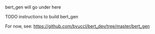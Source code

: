 
bert_gen will go under here

TODO instructions to build bert_gen

For now, see: https://github.com/byuccl/bert_dev/tree/master/bert_gen

